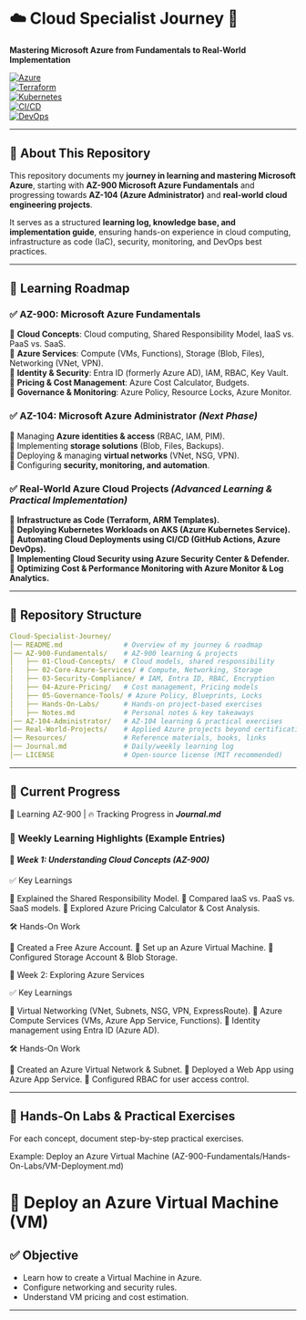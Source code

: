 # ☁️ **Cloud Specialist Journey** 🚀

**Mastering Microsoft Azure from Fundamentals to Real-World Implementation**  

[![Azure](https://img.shields.io/badge/Azure-0078D4?style=flat-square&logo=microsoftazure&logoColor=white)](https://azure.microsoft.com/)  
[![Terraform](https://img.shields.io/badge/Terraform-7B42BC?style=flat-square&logo=terraform&logoColor=white)](https://www.terraform.io/)  
[![Kubernetes](https://img.shields.io/badge/Kubernetes-326CE5?style=flat-square&logo=kubernetes&logoColor=white)](https://kubernetes.io/)  
[![CI/CD](https://img.shields.io/badge/GitHub%20Actions-2088FF?style=flat-square&logo=githubactions&logoColor=white)](https://github.com/features/actions)  
[![DevOps](https://img.shields.io/badge/DevOps-%23FCA121.svg?style=flat-square&logo=dev.to&logoColor=white)](https://azure.microsoft.com/en-us/solutions/devops/)  

---

## 📌 **About This Repository**

This repository documents my **journey in learning and mastering Microsoft Azure**, starting with **AZ-900 Microsoft Azure Fundamentals** and progressing towards **AZ-104 (Azure Administrator)** and **real-world cloud engineering projects**.  

It serves as a structured **learning log, knowledge base, and implementation guide**, ensuring hands-on experience in cloud computing, infrastructure as code (IaC), security, monitoring, and DevOps best practices.

---

## 📖 **Learning Roadmap**

### ✅ **AZ-900: Microsoft Azure Fundamentals**
🔹 **Cloud Concepts**: Cloud computing, Shared Responsibility Model, IaaS vs. PaaS vs. SaaS.  
🔹 **Azure Services**: Compute (VMs, Functions), Storage (Blob, Files), Networking (VNet, VPN).  
🔹 **Identity & Security**: Entra ID (formerly Azure AD), IAM, RBAC, Key Vault.  
🔹 **Pricing & Cost Management**: Azure Cost Calculator, Budgets.  
🔹 **Governance & Monitoring**: Azure Policy, Resource Locks, Azure Monitor.  

### ✅ **AZ-104: Microsoft Azure Administrator** *(Next Phase)*  
🔹 Managing **Azure identities & access** (RBAC, IAM, PIM).  
🔹 Implementing **storage solutions** (Blob, Files, Backups).  
🔹 Deploying & managing **virtual networks** (VNet, NSG, VPN).  
🔹 Configuring **security, monitoring, and automation**.  

### ✅ **Real-World Azure Cloud Projects** *(Advanced Learning & Practical Implementation)*  
🔹 **Infrastructure as Code (Terraform, ARM Templates).**  
🔹 **Deploying Kubernetes Workloads on AKS (Azure Kubernetes Service).**  
🔹 **Automating Cloud Deployments using CI/CD (GitHub Actions, Azure DevOps).**  
🔹 **Implementing Cloud Security using Azure Security Center & Defender.**  
🔹 **Optimizing Cost & Performance Monitoring with Azure Monitor & Log Analytics.**  

---

## 📂 **Repository Structure**

```yaml
Cloud-Specialist-Journey/
│── README.md               # Overview of my journey & roadmap  
│── AZ-900-Fundamentals/    # AZ-900 learning & projects  
│   ├── 01-Cloud-Concepts/  # Cloud models, shared responsibility  
│   ├── 02-Core-Azure-Services/ # Compute, Networking, Storage  
│   ├── 03-Security-Compliance/ # IAM, Entra ID, RBAC, Encryption  
│   ├── 04-Azure-Pricing/   # Cost management, Pricing models  
│   ├── 05-Governance-Tools/ # Azure Policy, Blueprints, Locks  
│   ├── Hands-On-Labs/      # Hands-on project-based exercises  
│   ├── Notes.md            # Personal notes & key takeaways  
│── AZ-104-Administrator/   # AZ-104 learning & practical exercises  
│── Real-World-Projects/    # Applied Azure projects beyond certification  
│── Resources/              # Reference materials, books, links  
│── Journal.md              # Daily/weekly learning log  
│── LICENSE                 # Open-source license (MIT recommended)  
```

---

## 🚀 **Current Progress**
📅 Learning AZ-900 | 🔥 Tracking Progress in ***Journal.md***

### 📖 **Weekly Learning Highlights (Example Entries)**

#### 📅 ***Week 1: Understanding Cloud Concepts (AZ-900)***

✅ Key Learnings

🔹 Explained the Shared Responsibility Model.
🔹 Compared IaaS vs. PaaS vs. SaaS models.
🔹 Explored Azure Pricing Calculator & Cost Analysis.

🛠️ Hands-On Work

🔹 Created a Free Azure Account.
🔹 Set up an Azure Virtual Machine.
🔹 Configured Storage Account & Blob Storage.

📅 Week 2: Exploring Azure Services

✅ Key Learnings

🔹 Virtual Networking (VNet, Subnets, NSG, VPN, ExpressRoute).
🔹 Azure Compute Services (VMs, Azure App Service, Functions).
🔹 Identity management using Entra ID (Azure AD).

🛠️ Hands-On Work

🔹 Created an Azure Virtual Network & Subnet.
🔹 Deployed a Web App using Azure App Service.
🔹 Configured RBAC for user access control.

---

## 🔬 **Hands-On Labs & Practical Exercises**
For each concept, document step-by-step practical exercises.

Example: Deploy an Azure Virtual Machine (AZ-900-Fundamentals/Hands-On-Labs/VM-Deployment.md)

# 🚀 Deploy an Azure Virtual Machine (VM)

## ✅ Objective
- Learn how to create a Virtual Machine in Azure.
- Configure networking and security rules.
- Understand VM pricing and cost estimation.




---

